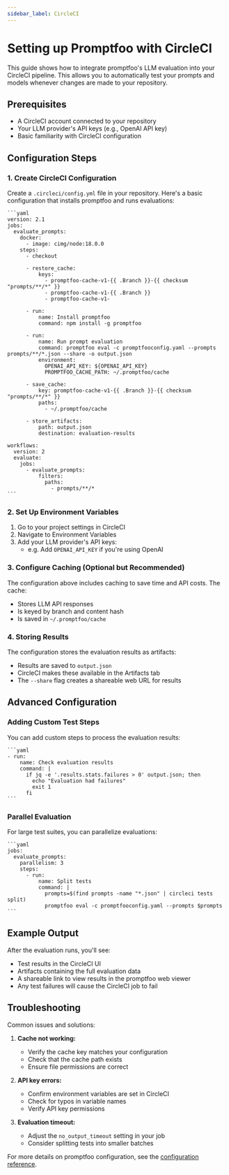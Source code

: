 ```yaml
---
sidebar_label: CircleCI
---
```


# Setting up Promptfoo with CircleCI

This guide shows how to integrate promptfoo's LLM evaluation into your CircleCI pipeline. This allows you to automatically test your prompts and models whenever changes are made to your repository.

## Prerequisites

- A CircleCI account connected to your repository
- Your LLM provider's API keys (e.g., OpenAI API key)
- Basic familiarity with CircleCI configuration

## Configuration Steps

### 1. Create CircleCI Configuration

Create a `.circleci/config.yml` file in your repository. Here's a basic configuration that installs promptfoo and runs evaluations:

    ```yaml
    version: 2.1
    jobs:
      evaluate_prompts:
        docker:
          - image: cimg/node:18.0.0
        steps:
          - checkout

          - restore_cache:
              keys:
                - promptfoo-cache-v1-{{ .Branch }}-{{ checksum "prompts/**/*" }}
                - promptfoo-cache-v1-{{ .Branch }}
                - promptfoo-cache-v1-

          - run:
              name: Install promptfoo
              command: npm install -g promptfoo

          - run:
              name: Run prompt evaluation
              command: promptfoo eval -c promptfooconfig.yaml --prompts prompts/**/*.json --share -o output.json
              environment:
                OPENAI_API_KEY: ${OPENAI_API_KEY}
                PROMPTFOO_CACHE_PATH: ~/.promptfoo/cache

          - save_cache:
              key: promptfoo-cache-v1-{{ .Branch }}-{{ checksum "prompts/**/*" }}
              paths:
                - ~/.promptfoo/cache

          - store_artifacts:
              path: output.json
              destination: evaluation-results

    workflows:
      version: 2
      evaluate:
        jobs:
          - evaluate_prompts:
              filters:
                paths:
                  - prompts/**/*
    ```

### 2. Set Up Environment Variables

1. Go to your project settings in CircleCI
2. Navigate to Environment Variables
3. Add your LLM provider's API keys:
   - e.g. Add `OPENAI_API_KEY` if you're using OpenAI

### 3. Configure Caching (Optional but Recommended)

The configuration above includes caching to save time and API costs. The cache:

- Stores LLM API responses
- Is keyed by branch and content hash
- Is saved in `~/.promptfoo/cache`

### 4. Storing Results

The configuration stores the evaluation results as artifacts:

- Results are saved to `output.json`
- CircleCI makes these available in the Artifacts tab
- The `--share` flag creates a shareable web URL for results

## Advanced Configuration

### Adding Custom Test Steps

You can add custom steps to process the evaluation results:

    ```yaml
    - run:
        name: Check evaluation results
        command: |
          if jq -e '.results.stats.failures > 0' output.json; then
            echo "Evaluation had failures"
            exit 1
          fi
    ```

### Parallel Evaluation

For large test suites, you can parallelize evaluations:

    ```yaml
    jobs:
      evaluate_prompts:
        parallelism: 3
        steps:
          - run:
              name: Split tests
              command: |
                prompts=$(find prompts -name "*.json" | circleci tests split)
                promptfoo eval -c promptfooconfig.yaml --prompts $prompts
    ```

## Example Output

After the evaluation runs, you'll see:

- Test results in the CircleCI UI
- Artifacts containing the full evaluation data
- A shareable link to view results in the promptfoo web viewer
- Any test failures will cause the CircleCI job to fail

## Troubleshooting

Common issues and solutions:

1. **Cache not working:**
   - Verify the cache key matches your configuration
   - Check that the cache path exists
   - Ensure file permissions are correct

2. **API key errors:**
   - Confirm environment variables are set in CircleCI
   - Check for typos in variable names
   - Verify API key permissions

3. **Evaluation timeout:**
   - Adjust the `no_output_timeout` setting in your job
   - Consider splitting tests into smaller batches

For more details on promptfoo configuration, see the [configuration reference](/docs/configuration/reference).
